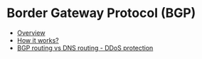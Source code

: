# Border Gateway Protocol (BGP)

* [Overview](bgp-overview.md)
* [How it works?](bgp-how-it-works.md)
* [BGP routing vs DNS routing - DDoS protection](bgp-vs-dns-routing.md)